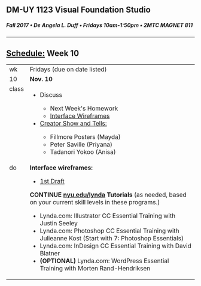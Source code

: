 ## DM-UY 1123 Visual Foundation Studio
##### Fall 2017 • De Angela L. Duff • Fridays 10am-1:50pm • 2MTC MAGNET 811

---
## [Schedule:](dm1123_schedule_overview.md) Week 10


<table>
<tr>
<td>wk</td>
<td>Fridays (due on date listed)</td>
</tr>
<tr>
  <td valign="top">10</td>
  <td valign="top"><strong>Nov. 10</strong></td>
</tr>
<tr>
<td valign="top">class</td>
<td valign="top">
<ul>
<li>Discuss</li>
<ul>
<li>Next Week's Homework</li>
<li><a href="dm1123vfs_projects_interface.md">Interface Wireframes</a></li>
</ul>
<li><a href="assigned_creator_show_and_tells.md">Creator Show and Tells:</a></li>
    <ul>
    <li>Fillmore Posters (Mayda)</li>
    <li>Peter Saville (Priyana)</li>
    <li>Tadanori Yokoo (Anisa)</li> 
    </ul>       
</ul>
  
</td>
</tr>
<!-- read -->


<!-- do -->
<tr>
  <td valign="top">do</td>
  <td>
  <strong>Interface wireframes: </strong>
  <ul>
  <li><a href="dm1123vfs_projects_interface.md">1st Draft</a></li>   
  </ul>
  <strong>CONTINUE <a href="http://nyu.edu/lynda">nyu.edu/lynda</a> Tutorials</strong> (as needed, based on your current skill levels in these programs.)
  <ul>
  
  <li>Lynda.com: Illustrator CC Essential Training with Justin Seeley</li>
  <li>Lynda.com: Photoshop CC Essential Training with Julieanne Kost (Start with 7: Photoshop Essentials)</li>
  <li>Lynda.com: InDesign CC Essential Training with David Blatner</li>
  <li><b>(OPTIONAL)</b> Lynda.com: WordPress Essential Training with Morten Rand-Hendriksen</li>
  </ul></td>
</tr>
</table>